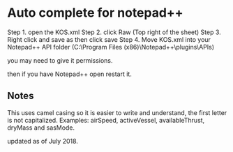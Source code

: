 # Auto complete for notepad++

Step 1. open the KOS.xml
Step 2. click Raw (Top right of the sheet)
Step 3. Right click and save as then click save
Step 4. Move KOS.xml into your Notepad++ API folder (C:\Program Files (x86)\Notepad++\plugins\APIs)

you may need to give it permissions.

then if you have Notepad++ open restart it.

## Notes 

This uses camel casing so it is easier to write and understand, the first letter is not capitalized.
Examples: airSpeed, activeVessel, availableThrust, dryMass and sasMode.

updated as of July 2018.